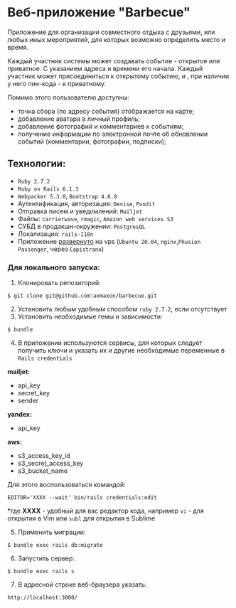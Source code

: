 Веб-приложение "Barbecue" 
===

Приложение для организации совместного отдыха с друзьями, или любых иных мероприятий, для 
которых возможно определить место и время. 

Каждый участник системы может создавать событие - открытое или приватное. С указанием
адреса и времени его начала. Каждый участник может присоединиться к открытому событию, и , 
при наличии у него пин-кода - к приватному.

Помимо этого пользователю доступны:
- точка сбора (по aдресу события) отображается на карте;
- добавление аватара в личный профиль;
- добавление фотографий и комментариев к событиям; 
- получение информации по электронной почте об обновлении событий (комментарии, фотографии,
подписки);

## Технологии:

- `Ruby 2.7.2`
- `Ruby on Rails 6.1.3`
- `Webpacker 5.3.0`, `Bootstrap 4.6.0` 
- Аутентификация, авторизация: `Devise`, `Pundit`
- Отправка писем и уведомлений: `Mailjet`
- Файлы: `carrierwave`, `rmagic`, `Amazon web services S3`
- СУБД в продакшн-окружении: `PostgresQL`
- Локализация: `rails-I18n`
- Приложение [развернуто](https://bbq-tomorrow.ru) на vps (`Ubuntu 20.04`,
`nginx`,`Phusion Passenger`, через `Capistrano`)

### Для локального запуска:

1. Клонировать репозиторий:

```
$ git clone git@github.com:axmaxon/barbecue.git
```

2. Установить любым удобным способом `ruby 2.7.2`, если отсутствует
3. Установить необходимые гемы и зависимости:

```
$ bundle
```
4. В приложении используются сервисы, для которых следует получить ключи и указать
их и другие необходимые переменные в `Rails credentials`

**mailjet:**
- api_key
- secret_key
- sender

**yandex:**
- api_key

**aws:**
- s3_access_key_id 
- s3_secret_access_key 
- s3_bucket_name 

Для этого воспользоваться командой:

```
EDITOR='XXXX --wait' bin/rails credentials:edit
```
*где **XXXX** - удобный для вас редактор кода, например `vi` - для открытия
в Vim или `subl` для открытия в Sublime

5. Применить миграции:

```
$ bundle exec rails db:migrate
```

6. Запустить сервер:

```
$ bundle exec rails s
```

7. В адресной строке веб-браузера указать:

```
http://localhost:3000/
```
